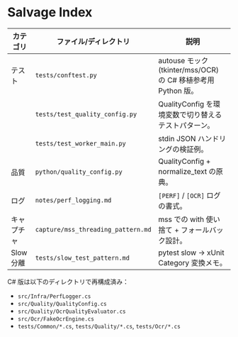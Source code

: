 # Salvage Index

| カテゴリ | ファイル/ディレクトリ | 説明 |
|----------|-----------------------|------|
| テスト | `tests/conftest.py` | autouse モック (tkinter/mss/OCR) の C# 移植参考用 Python 版。 |
|         | `tests/test_quality_config.py` | QualityConfig を環境変数で切り替えるテストパターン。 |
|         | `tests/test_worker_main.py` | stdin JSON ハンドリングの検証例。 |
| 品質 | `python/quality_config.py` | QualityConfig + normalize_text の原典。 |
| ログ | `notes/perf_logging.md` | `[PERF]` / `[OCR]` ログの書式。 |
| キャプチャ | `capture/mss_threading_pattern.md` | mss での with 使い捨て + フォールバック設計。 |
| Slow 分離 | `tests/slow_test_pattern.md` | pytest slow → xUnit Category 変換メモ。 |

C# 版は以下のディレクトリで再構成済み：
- `src/Infra/PerfLogger.cs`
- `src/Quality/QualityConfig.cs`
- `src/Quality/OcrQualityEvaluator.cs`
- `src/Ocr/FakeOcrEngine.cs`
- `tests/Common/*.cs`, `tests/Quality/*.cs`, `tests/Ocr/*.cs`
